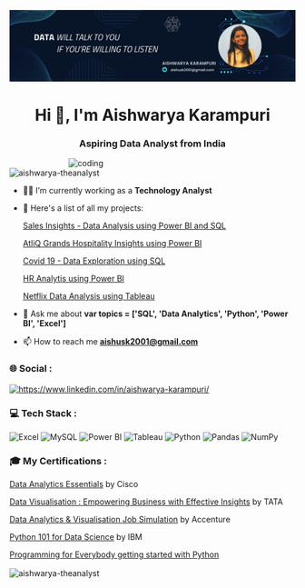 ![logo](https://github.com/Aishwarya-TheAnalyst/Aishwarya-TheAnalyst/blob/main/BG.png)
<h1 align="center">Hi 👋, I'm Aishwarya Karampuri</h1>
<h3 align="center">Aspiring Data Analyst from India</h3>


<img align="right" alt="coding" width="400" src="https://media.tenor.com/S59bPkT0pqcAAAAC/programming.gif">

<p align="left"> <img src="https://komarev.com/ghpvc/?username=aishwarya-theanalyst&label=Profile%20views&color=0e75b6&style=flat" alt="aishwarya-theanalyst" /> </p>

- 👩‍💼 I’m currently working as a **Technology Analyst** 

- 📂 Here's a list of all my projects:

  [Sales Insights - Data Analysis using Power BI and SQL](https://github.com/Aishwarya-TheAnalyst/Sales-Insights-Data-Analysis-using-PowerBI-and-SQL)

  [AtliQ  Grands Hospitality Insights using Power BI](https://github.com/Aishwarya-TheAnalyst/AtliQ-Grands-Hospitality-Insights-using-Power-BI)

  [Covid 19 - Data Exploration using SQL](https://github.com/Aishwarya-TheAnalyst/Covid-19-Data-Exploration-using-SQL)

  [HR Analytis using Power BI](https://github.com/Aishwarya-TheAnalyst/HR-Analytics-using-Power-BI)

  [Netflix Data Analysis using Tableau](https://github.com/Aishwarya-TheAnalyst/Netflix-Data-Analysis-using-Tableau)

- 💬 Ask me about **var topics = ['SQL', 'Data Analytics', 'Python', 'Power BI', 'Excel']**

- 📫 How to reach me **aishusk2001@gmail.com**

<h3 align="left">🌐 Social :</h3>
<p align="left">
<a href="https://linkedin.com/in/https://www.linkedin.com/in/aishwarya-karampuri/" target="blank"><img align="center" src="https://raw.githubusercontent.com/rahuldkjain/github-profile-readme-generator/master/src/images/icons/Social/linked-in-alt.svg" alt="https://www.linkedin.com/in/aishwarya-karampuri/" height="30" width="40" /></a>
</p>

### 💻 Tech Stack :


![Excel](https://img.shields.io/badge/Excel-217346?style=for-the-badge&logo=microsoft-excel&logoColor=white&labelColor=217346)
![MySQL](https://img.shields.io/badge/MySQL-4479A1?style=for-the-badge&logo=mysql&logoColor=white&labelColor=4479A1)
![Power BI](https://img.shields.io/badge/Power%20BI-F2C811?style=for-the-badge&logo=power-bi&logoColor=white&labelColor=F2C811)
![Tableau](https://img.shields.io/badge/Tableau-E97627?style=for-the-badge&logo=tableau&logoColor=white&labelColor=E97627)
![Python](https://img.shields.io/badge/Python-3776AB?style=for-the-badge&logo=python&logoColor=white&labelColor=3776AB)
![Pandas](https://img.shields.io/badge/Pandas-150458?style=for-the-badge&logo=pandas&logoColor=white&labelColor=150458)
![NumPy](https://img.shields.io/badge/NumPy-013243?style=for-the-badge&logo=numpy&logoColor=white&labelColor=013243)


### 🎓 My Certifications : 
[Data Analytics Essentials](https://www.credly.com/badges/7470f40b-cbeb-4524-98d6-8e59b6286532/public_url) by Cisco

[Data Visualisation : Empowering Business with Effective Insights](https://forage-uploads-prod.s3.amazonaws.com/completion-certificates/Tata/MyXvBcppsW2FkNYCX_Tata_rDWP2Jqwfdoy5L2QT_1701000809415_completion_certificate.pdf) by TATA

[Data Analytics & Visualisation Job Simulation](https://forage-uploads-prod.s3.amazonaws.com/completion-certificates/Accenture%20North%20America/hzmoNKtzvAzXsEqx8_Accenture%20North%20America_rDWP2Jqwfdoy5L2QT_1700672574734_completion_certificate.pdf) by Accenture

[Python 101 for Data Science](https://courses.cognitiveclass.ai/certificates/374fc62cb45e4e78a02b2c64e0bf5a32) by IBM

[Programming for Everybody getting started with Python](https://www.coursera.org/account/accomplishments/verify/M8N4Y6ZGBBLE?utm_source=mobile&utm_medium=certificate&utm_content=cert_image&utm_campaign=sharing_cta&utm_product=course)

<p><img align="center" src="https://github-readme-streak-stats.herokuapp.com/?user=aishwarya-theanalyst&" alt="aishwarya-theanalyst" /></p>
